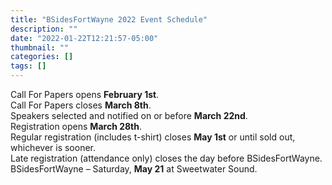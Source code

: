 ```yaml
---
title: "BSidesFortWayne 2022 Event Schedule"
description: ""
date: "2022-01-22T12:21:57-05:00"
thumbnail: ""
categories: []
tags: []
---
```

Call For Papers opens **February 1st**.  
Call For Papers closes **March 8th**.  
Speakers selected and notified on or before **March 22nd**.  
Registration opens **March 28th**.  
Regular registration (includes t-shirt) closes **May 1st** or until sold out, whichever is sooner.  
Late registration (attendance only) closes the day before BSidesFortWayne.  
BSidesFortWayne – Saturday, **May 21** at Sweetwater Sound.  
